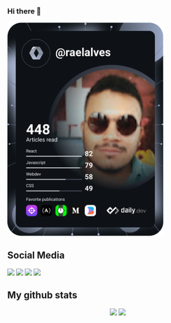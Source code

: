 ### Hi there 👋

<a href="https://app.daily.dev/raelalves"><img src="./devcard.svg" width="356" alt="Israel Alves's Dev Card"/></a>

## Social Media 
<div> 
    <a href="https://instagram.com/_israelalves" target="_blank"><img src="https://img.shields.io/badge/-Instagram-%23E4405F?style=for-the-badge&logo=instagram&logoColor=white" target="_blank"></a>
    <a href = "mailto:raelsullivan@gmail.com"><img src="https://img.shields.io/badge/-Gmail-%23333?style=for-the-badge&logo=gmail&logoColor=white" target="_blank"></a>
    <a href="https://www.linkedin.com/in/israel-alves-dev/" target="_blank"><img src="https://img.shields.io/badge/-LinkedIn-%230077B5?style=for-the-badge&logo=linkedin&logoColor=white" target="_blank"></a>
    <a href="https://twitter.com/IsraelAlves182" target="_blank"><img src="https://img.shields.io/badge/X-000000?style=for-the-badge&logo=x&logoColor=white" target="_blank"></a> 
</div>

  ##

## My github stats
<div align="center">
  <img  height="165em" width: "100em" src="https://github-readme-stats.vercel.app/api?username=raelalves182&theme=dracula&show_icons=true&hide_border=true&count_private=true" />
  <img  height="165em" width: "100em" src="https://github-readme-streak-stats.herokuapp.com/?user=raelalves182&theme=dracula&hide_border=true" />
</div>
<!--
**raelalves182/raelalves182** is a ✨ _special_ ✨ repository because its `README.md` (this file) appears on your GitHub profile.

Here are some ideas to get you started:

- 🔭 I’m currently working on ...
- 🌱 I’m currently learning ...
- 👯 I’m looking to collaborate on ...
- 🤔 I’m looking for help with ...
- 💬 Ask me about ...
- 📫 How to reach me: ...
- 😄 Pronouns: ...
- ⚡ Fun fact: ...
-->
